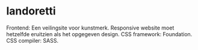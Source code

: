 # landoretti
Frontend: Een veilingsite voor kunstmerk. Responsive website moet hetzelfde eruitzien als het opgegeven design. CSS framework: Foundation.  CSS compiler: SASS. 
